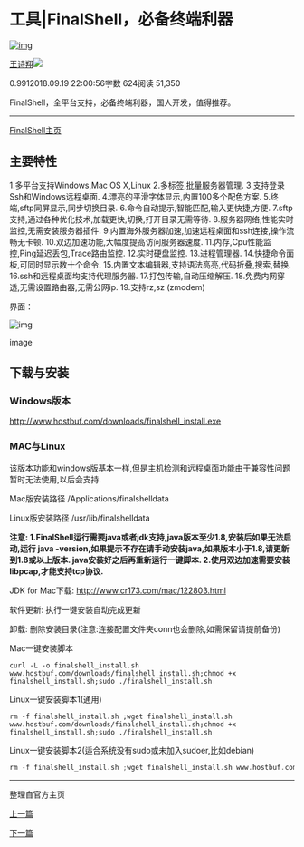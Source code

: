 # 工具|FinalShell，必备终端利器

[![img](https://upload.jianshu.io/users/upload_avatars/3884693/37384b11-2470-4337-a425-f4a1cc8d5c27.jpg?imageMogr2/auto-orient/strip|imageView2/1/w/96/h/96)](https://www.jianshu.com/u/b6608e27dc74)

[王诗翔](https://www.jianshu.com/u/b6608e27dc74)[![  ](https://upload.jianshu.io/user_badge/b8f6544c-367e-4c1a-81f6-4a4875c556d8)](http://www.jianshu.com/p/ed7ca899d796)

0.9912018.09.19 22:00:56字数 624阅读 51,350

FinalShell，全平台支持，必备终端利器，国人开发，值得推荐。

------

[FinalShell主页](http://www.hostbuf.com/t/988.html)

## 主要特性

1.多平台支持Windows,Mac OS X,Linux
 2.多标签,批量服务器管理.
 3.支持登录Ssh和Windows远程桌面.
 4.漂亮的平滑字体显示,内置100多个配色方案.
 5.终端,sftp同屏显示,同步切换目录.
 6.命令自动提示,智能匹配,输入更快捷,方便.
 7.sftp支持,通过各种优化技术,加载更快,切换,打开目录无需等待.
 8.服务器网络,性能实时监控,无需安装服务器插件.
 9.内置海外服务器加速,加速远程桌面和ssh连接,操作流畅无卡顿.
 10.双边加速功能,大幅度提高访问服务器速度.
 11.内存,Cpu性能监控,Ping延迟丢包,Trace路由监控.
 12.实时硬盘监控.
 13.进程管理器.
 14.快捷命令面板,可同时显示数十个命令.
 15.内置文本编辑器,支持语法高亮,代码折叠,搜索,替换.
 16.ssh和远程桌面均支持代理服务器.
 17.打包传输,自动压缩解压.
 18.免费内网穿透,无需设置路由器,无需公网ip.
 19.支持rz,sz (zmodem)

界面：

![img](https://upload-images.jianshu.io/upload_images/3884693-880168e85a1daeab.png?imageMogr2/auto-orient/strip|imageView2/2/w/806)

image

## 下载与安装

### Windows版本

http://www.hostbuf.com/downloads/finalshell_install.exe

### MAC与Linux

该版本功能和windows版基本一样,但是主机检测和远程桌面功能由于兼容性问题暂时无法使用,以后会支持.

Mac版安装路径
 /Applications/finalshelldata

Linux版安装路径
 /usr/lib/finalshelldata

**注意:
 1.FinalShell运行需要java或者jdk支持,java版本至少1.8,安装后如果无法启动,运行 java -version,如果提示不存在请手动安装java,如果版本小于1.8,请更新到1.8或以上版本. java安装好之后再重新运行一键脚本.
 2.使用双边加速需要安装libpcap,才能支持tcp协议.**

JDK for Mac下载:
 http://www.cr173.com/mac/122803.html

软件更新:
 执行一键安装自动完成更新

卸载:
 删除安装目录(注意:连接配置文件夹conn也会删除,如需保留请提前备份)

Mac一键安装脚本

```undefined
curl -L -o finalshell_install.sh www.hostbuf.com/downloads/finalshell_install.sh;chmod +x finalshell_install.sh;sudo ./finalshell_install.sh
```

Linux一键安装脚本1(通用)

```undefined
rm -f finalshell_install.sh ;wget finalshell_install.sh www.hostbuf.com/downloads/finalshell_install.sh;chmod +x finalshell_install.sh;sudo ./finalshell_install.sh
```

Linux一键安装脚本2(适合系统没有sudo或未加入sudoer,比如debian)

```swift
rm -f finalshell_install.sh ;wget finalshell_install.sh www.hostbuf.com/downloads/finalshell_install.sh;chmod +x finalshell_install.sh;su -l --preserve-environment -c ./finalshell_install.sh
```

------

整理自官方主页



[上一篇](https://www.jianshu.com/p/bf8a92bd0b10)

[下一篇](https://www.jianshu.com/p/c4643cbffd07)